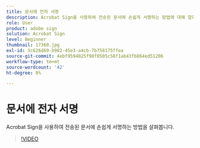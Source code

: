 ```yaml
---
title: 문서에 전자 서명
description: Acrobat Sign을 사용하여 전송된 문서에 손쉽게 서명하는 방법에 대해 알아봅니다
role: User
product: adobe sign
solution: Acrobat Sign
level: Beginner
thumbnail: 17360.jpg
exl-id: 3c626d69-b982-45e3-a4cb-7b758175ffea
source-git-commit: 4ebf9594025f98f0505c58f1ab43fb864ed51206
workflow-type: tm+mt
source-wordcount: '42'
ht-degree: 0%

---
```


# 문서에 전자 서명

Acrobat Sign을 사용하여 전송된 문서에 손쉽게 서명하는 방법을 살펴봅니다.

>[!VIDEO](https://video.tv.adobe.com/v/344217?quality=12&learn=on&hidetitle=true)
